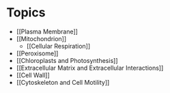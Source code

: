 # Topics
* [[Plasma Membrane]]
* [[Mitochondrion]]
	* [[Cellular Respiration]]
* [[Peroxisome]]
* [[Chloroplasts and Photosynthesis]]
* [[Extracellular Matrix and Extracellular Interactions]]
* [[Cell Wall]]
* [[Cytoskeleton and Cell Motility]]